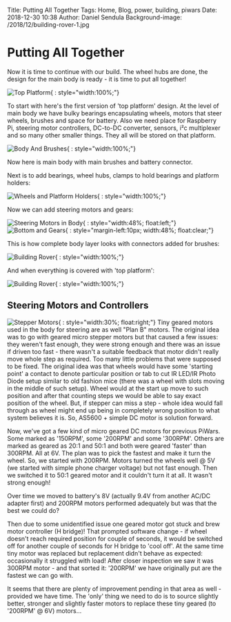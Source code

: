Title: Putting All Together
Tags: Home, Blog, power, building, piwars
Date: 2018-12-30 10:38
Author: Daniel Sendula
Background-image: /2018/12/building-rover-1.jpg

# Putting All Together

Now it is time to continue with our build. The wheel hubs are done, the design for the main body is ready - it is time to put all together!

![Top Platform](/2018/12/top-platform.jpg "Top Platform"){ : style="width:100%;"}

To start with here's the first version of 'top platform' design. At the level of main body we have bulky bearings encapsulating wheels, motors that steer wheels, brushes and space for battery. Also we need place for Raspberry Pi, steering motor controllers, DC-to-DC converter, sensors, i²c multiplexer and so many other smaller things. They all will be stored on that platform.

<!-- TEASER_END -->

![Body And Brushes](/2018/12/body-and-brushes.jpg "Body And Brushes"){ : style="width:100%;"}

Now here is main body with main brushes and battery connector.

Next is to add bearings, wheel hubs, clamps to hold bearings and platform holders:

![Wheels and Platform Holders](/2018/12/building-rover-2.jpg "Wheels and Platform Holders"){ : style="width:100%;"}

Now we can add steering motors and gears:

![Steering Motors in Body](/2018/12/building-rover-3.jpg "Steering Motors in Body"){ : style="width:48%; float:left;"}
![Bottom and Gears](/2018/12/building-rover-4.jpg "Bottom and Gears"){ : style="margin-left:10px; width:48%; float:clear;"}

This is how complete body layer looks with connectors added for brushes:

![Building Rover](/2018/12/building-rover-5.jpg "Building Rover"){ : style="width:100%;"}

And when everything is covered with 'top platform':

![Building Rover](/2018/12/building-rover-6.jpg "Building Rover"){ : style="width:100%;"}

## Steering Motors and Controllers

![Stepper Motors](/2018/12/15mm-geared-stepper-motor.jpg "Stepper Motors"){ : style="width:30%; float:right;"}
Tiny geared motors used in the body for steering are as well "Plan B" motors. The original idea was to go with geared micro stepper motors but that caused a few issues: they weren't fast enough, they were strong enough and there was an issue if driven too fast - there wasn't a suitable feedback that motor didn't really move whole step as required. Too many little problems that were supposed to be fixed. The original idea was that wheels would have some 'starting point' a contact to denote particular position or tab to cut IR LED/IR Photo Diode setup similar to old fashion mice (there was a wheel with slots moving in the middle of such setup). Wheel would at the start up move to such position and after that counting steps we would be able to say exact position of the wheel. But, if stepper can miss a step - whole idea would fall through as wheel might end up being in completely wrong position to what system believes it is. So, AS5600 + simple DC motor is solution forward.

Now, we've got a few kind of micro geared DC motors for previous PiWars. Some marked as '150RPM', some '200RPM' and some '300RPM'. Others are marked as geared as 20:1 and 50:1 and both were geared 'faster' than 300RPM. All at 6V. The plan was to pick the fastest and make it turn the wheel. So, we started with 200RPM. Motors turned the wheels well @ 5V (we started with simple phone charger voltage) but not fast enough. Then we switched it to 50:1 geared motor and it couldn't turn it at all. It wasn't strong enough!

Over time we moved to battery's 8V (actually 9.4V from another AC/DC adapter first) and 200RPM motors performed adequately but was that the best we could do?

Then due to some unidentified issue one geared motor got stuck and brew motor controller (H bridge)! That prompted software change - if wheel doesn't reach required position for couple of seconds, it would be switched off for another couple of seconds for H bridge to 'cool off'. At the same time tiny motor was replaced but replacement didn't behave as expected: occasionally it struggled with load! After closer inspection we saw it was 300RPM motor - and that sorted it: '200RPM' we have originally put are the fastest we can go with.

It seems that there are plenty of improvement pending in that area as well - provided we have time. The 'only' thing we need to do is to source slightly better, stronger and slightly faster motors to replace these tiny geared (to '200RPM' @ 6V) motors... 
